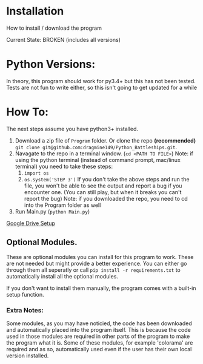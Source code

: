 # Installation
  How to install / download the program

Current State: BROKEN (includes all versions)

# Python Versions:
  In theory, this program should work for py3.4+ but this has not been tested. Tests are not fun to write either, so this isn't going to get updated for a while

# How To:
  The next steps assume you have python3+ installed.
  1. Download a zip file of `Program` folder. Or clone the repo **(recommended)** `git clone git@github.com:dragmine149/Python_Battleships.git`.
  2. Navagate to the repo in a terminal window. (`cd <PATH TO FILE>`)
      Note: if using the python terminal (instead of command prompt, mac/linux terminal) you need to take these steps:
      1. `import os`
      2. `os.system('STEP 3')`
      If you don't take the above steps and run the file, you won't be able to see the output and report a bug if you encounter one. (You can still play, but when it breaks you can't report the bug)
      Note: if you downloaded the repo, you need to cd into the Program folder as well
  3. Run Main.py (`python Main.py`)

  [Google Drive Setup](Drive.md)

## Optional Modules.
  These are optional modules you can install for this program to work. These are not needed but might provide a better experience.
  You can either go through them all seperatly or call `pip install -r requirements.txt` to automatically install all the optional modules.

  If you don't want to install them manually, the program comes with a built-in setup function.

### Extra Notes:
  Some modules, as you may have noticied, the code has been downloaded and automatically placed into the program itself.
  This is because the code used in those modules are required in other parts of the program to make the program what it is.
  Some of these modules, for example 'colorama' are required and as so, automatically used even if the user has their own local version installed.
